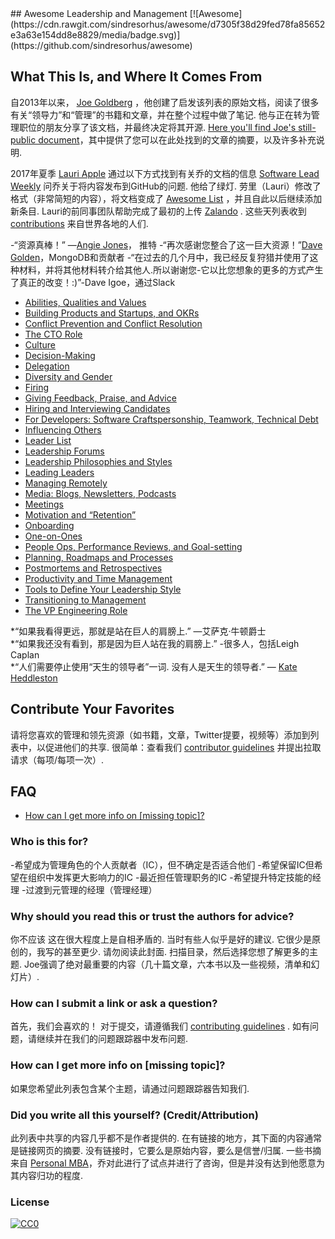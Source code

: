<div class="github-widget" data-repo="LappleApple/awesome-leading-and-managing"></div>
<script async src="https://pagead2.googlesyndication.com/pagead/js/adsbygoogle.js"></script><ins class="adsbygoogle" style="display:block" data-ad-client="ca-pub-6890694312814945" data-ad-slot="5473692530" data-ad-format="auto"  data-full-width-responsive="true"></ins><script>(adsbygoogle = window.adsbygoogle || []).push({});</script>
## Awesome Leadership and Management [![Awesome](https://cdn.rawgit.com/sindresorhus/awesome/d7305f38d29fed78fa85652e3a63e154dd8e8829/media/badge.svg)](https://github.com/sindresorhus/awesome)

## What This Is, and Where It Comes From
自2013年以来， [Joe Goldberg](https://twitter.com/tenaciousjoe) ，他创建了启发该列表的原始文档，阅读了很多有关“领导力”和“管理”的书籍和文章，并在整个过程中做了笔记.  他与正在转为管理职位的朋友分享了该文档，并最终决定将其开源. [Here you'll find Joe's still-public document](https://docs.google.com/document/d/1R1O0OEsQpZcBcLheRlomDrmR2tyEpdRNFnjbLALmbH4/edit#heading=h.loq53mbwc6ut)，其中提供了您可以在此处找到的文章的摘要，以及许多补充说明.

2017年夏季 [Lauri Apple](https://twitter.com/lauri_apple) 通过以下方式找到有关乔的文档的信息 [Software Lead Weekly](http://softwareleadweekly.com/)  问乔关于将内容发布到GitHub的问题.  他给了绿灯.  劳里（Lauri）修改了格式（非常简短的内容），将文档变成了 [Awesome List](https://github.com/sindresorhus/awesome) ，并且自此以后继续添加新条目.  Lauri的前同事团队帮助完成了最初的上传 [Zalando](https://jobs.zalando.com/tech/) .  这些天列表收到 [contributions](https://github.com/LappleApple/awesome-leading-and-managing/blob/master/CONTRIBUTING.md) 来自世界各地的人们.

 -“资源真棒！”  —[Angie Jones](https://twitter.com/techgirl1908/status/888771075294642178)， 推特
-“再次感谢您整合了这一巨大资源！”[Dave Golden](https://twitter.com/xdg)，MongoDB和贡献者
-“在过去的几个月中，我已经反复狩猎并使用了这种材料，并将其他材料转介给其他人.所以谢谢您-它以比您想象的更多的方式产生了真正的改变！:)”-Dave Igoe，通过Slack

- [Abilities, Qualities and Values](https://github.com/LappleApple/awesome-leading-and-managing/blob/master/Abilities-Qualities-Values.md)
- [Building Products and Startups, and OKRs](https://github.com/LappleApple/awesome-leading-and-managing/blob/master/Building-Products-and-Startups-OKRs.md)
- [Conflict Prevention and Conflict Resolution](https://github.com/LappleApple/awesome-leading-and-managing/blob/master/Conflict-Prevention-Resolution.md)
- [The CTO Role](https://github.com/LappleApple/awesome-leading-and-managing/blob/master/The-CTO-role.md)
- [Culture](https://github.com/LappleApple/awesome-leading-and-managing/blob/master/Culture.md)
- [Decision-Making](https://github.com/LappleApple/awesome-leading-and-managing/blob/master/Decision-Making.md)
- [Delegation](https://github.com/LappleApple/awesome-leading-and-managing/blob/master/Delegation.md)
- [Diversity and Gender](https://github.com/LappleApple/awesome-leading-and-managing/blob/master/Diversity-and-Gender.md)
- [Firing](https://github.com/LappleApple/awesome-leading-and-managing/blob/master/Firing.md)
- [Giving Feedback, Praise, and Advice](https://github.com/LappleApple/awesome-leading-and-managing/blob/master/Giving-Feedback-Praise-and-Advice.md)
- [Hiring and Interviewing Candidates](https://github.com/LappleApple/awesome-leading-and-managing/blob/master/Hiring-and-Interviewing.md)
- [For Developers: Software Craftspersonship, Teamwork, Technical Debt](https://github.com/LappleApple/awesome-leading-and-managing/blob/master/For-Developers-Teamwork-TechDebt.md)
- [Influencing Others](https://github.com/LappleApple/awesome-leading-and-managing/blob/master/Influencing-Others.md)
- [Leader List](https://github.com/LappleApple/awesome-leading-and-managing/blob/master/Leader-List.md)
- [Leadership Forums](https://github.com/LappleApple/awesome-leading-and-managing/blob/master/Leadership-Forums.md)
- [Leadership Philosophies and Styles](https://github.com/LappleApple/awesome-leading-and-managing/blob/master/Leadership-Philosophies-and-Styles.md)
- [Leading Leaders](https://github.com/LappleApple/awesome-leading-and-managing/blob/master/Leading-Leaders.md)
- [Managing Remotely](https://github.com/LappleApple/awesome-leading-and-managing/blob/master/Managing-Remotely.md)
- [Media: Blogs, Newsletters, Podcasts](https://github.com/LappleApple/awesome-leading-and-managing/blob/master/Media-Blogs-Newsletters-Podcasts.md)
- [Meetings](https://github.com/LappleApple/awesome-leading-and-managing/blob/master/Meetings.md)
- [Motivation and “Retention”](https://github.com/LappleApple/awesome-leading-and-managing/blob/master//Motivation-Retention.md)
- [Onboarding](https://github.com/LappleApple/awesome-leading-and-managing/blob/master/Onboarding.md)
- [One-on-Ones](https://github.com/LappleApple/awesome-leading-and-managing/blob/master/One-on-Ones.md)
- [People Ops, Performance Reviews, and Goal-setting](https://github.com/LappleApple/awesome-leading-and-managing/blob/master/People-Ops-Perf-Reviews-and-Goal-setting.md)
- [Planning, Roadmaps and Processes](https://github.com/LappleApple/awesome-leading-and-managing/blob/master/Planning-roadmaps.md)
- [Postmortems and Retrospectives](https://github.com/LappleApple/awesome-leading-and-managing/blob/master/Postmortems-Retrospectives.md)
- [Productivity and Time Management](https://github.com/LappleApple/awesome-leading-and-managing/blob/master/Productivity-and-Time-Management.md)
- [Tools to Define Your Leadership Style](https://github.com/LappleApple/awesome-leading-and-managing/blob/master/Tools-to-Define-Your-Leadership-Style.md)
- [Transitioning to Management](https://github.com/LappleApple/awesome-leading-and-managing/blob/master/Transitioning%20to%20Management.md)
- [The VP Engineering Role](https://github.com/LappleApple/awesome-leading-and-managing/blob/master/VP-Engineering-Role.md)

 *“如果我看得更远，那就是站在巨人的肩膀上.”  —艾萨克·牛顿爵士 <br>
 *“如果我还没有看到，那是因为巨人站在我的肩膀上.”  -很多人，包括Leigh Caplan <br>
 *“人们需要停止使用“天生的领导者”一词.  没有人是天生的领导者.”  — [Kate Heddleston](https://twitter.com/heddle317)

## Contribute Your Favorites
 请将您喜欢的管理和领先资源（如书籍，文章，Twitter提要，视频等）添加到列表中，以促进他们的共享.  很简单：查看我们 [contributor guidelines](https://github.com/LappleApple/awesome-leading-and-managing/blob/master/CONTRIBUTING.md) 并提出拉取请求（每项/每项一次）. 

## FAQ
- [How can I get more info on [missing topic]?](#how-can-i-get-more-info-on-missing-topic)

### Who is this for?
-希望成为管理角色的个人贡献者（IC），但不确定是否适合他们
-希望保留IC但希望在组织中发挥更大影响力的IC
-最近担任管理职务的IC
-希望提升特定技能的经理
-过渡到元管理的经理（管理经理）

### Why should you read this or trust the authors for advice?
 你不应该  这在很大程度上是自相矛盾的.  当时有些人似乎是好的建议.  它很少是原创的，我写的甚至更少.  请勿阅读此封面.  扫描目录，然后选择您想了解更多的主题.  Joe强调了绝对最重要的内容（几十篇文章，六本书以及一些视频，清单和幻灯片）.

### How can I submit a link or ask a question?
 首先，我们会喜欢的！  对于提交，请遵循我们 [contributing guidelines](https://github.com/LappleApple/awesome-leading-and-managing/blob/master/CONTRIBUTING.md) .  如有问题，请继续并在我们的问题跟踪器中发布问题. 

### How can I get more info on [missing topic]?
如果您希望此列表包含某个主题，请通过问题跟踪器告知我们.

### Did you write all this yourself? (Credit/Attribution)
 此列表中共享的内容几乎都不是作者提供的.  在有链接的地方，其下面的内容通常是链接网页的摘要.  没有链接时，它要么是原始内容，要么是信誉/归属.  一些书摘来自 [Personal MBA](https://personalmba.com/)，乔对此进行了试点并进行了咨询，但是并没有达到他愿意为其内容归功的程度.

### License

[![CC0](http://mirrors.creativecommons.org/presskit/buttons/88x31/svg/cc-zero.svg)](https://creativecommons.org/publicdomain/zero/1.0/)
